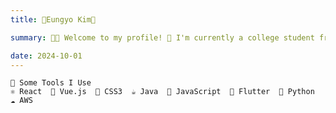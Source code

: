 ```yaml
---
title: 💖Eungyo Kim💖

summary: 👩‍💻 Welcome to my profile! 💖 I'm currently a college student from South Korea, hoping to be a frontend engineer 🌍 anywhere in the world 🧐Learning about AWS cloud service, web service.  ✏️ I studied Mathematics and Computer Engineering in South Korea, 🥨 Germany and Malaysia. 🎉 I walked on the Camino way! 🚀 Some Tools I Use  ⚛️ React  🔮 Vue.js  🎨 CSS3  ☕ Java  📜 JavaScript  🟢 Node.js  🌱 Spring  🐍 Python  ☁️ AWS. Thanks for visiting💜

date: 2024-10-01
---
```

    🚀 Some Tools I Use  
    ⚛️ React  🔮 Vue.js  🎨 CSS3  ☕ Java  📜 JavaScript  🌱 Flutter  🐍 Python  ☁️ AWS